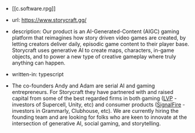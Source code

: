 
- [[c.software.rpg]]
- url: https://www.storycraft.gg/
- description: Our product is an AI-Generated-Content (AIGC) gaming platform that reimagines how story driven video games are created, by letting creators deliver daily, episodic game content to their player base. Storycraft uses generative AI to create maps, characters, in-game objects, and to power a new type of creative gameplay where truly anything can happen.
- written-in: typescript

- The co-founders Andy and Adam are serial AI and gaming entrepreneurs. For Storycraft they have partnered with and raised capital from some of the best regarded firms in both gaming ([LVP](https://www.google.com/url?q=https://londonvp.com/&sa=D&source=editors&ust=1682025499373691&usg=AOvVaw0jN7nle42ygQcASTea5zBg) - investors of Supercell, Unity, etc) and consumer products ([SignalFire](https://www.google.com/url?q=https://signalfire.com/&sa=D&source=editors&ust=1682025499374013&usg=AOvVaw1TAAs-Pz5OaGoB6lI3BJi5) - investors in Grammarly, Clubhouse, etc). We are currently hiring the founding team and are looking for folks who are keen to innovate at the intersection of generative AI, social gaming, and storytelling.